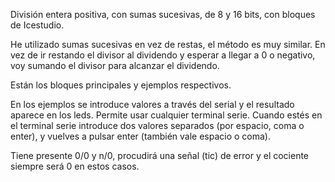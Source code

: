 División entera positiva, con sumas sucesivas, de 8 y 16 bits, con bloques de Icestudio.

He utilizado sumas sucesivas en vez de restas, el método es muy similar. En vez de ir restando el divisor al dividendo y esperar a llegar a 0 o negativo, voy sumando el divisor para alcanzar el dividendo.

Están los bloques principales y ejemplos respectivos.

En los ejemplos se introduce valores a través del serial y el resultado aparece en los leds. Permite usar cualquier terminal serie. Cuando estés en el terminal serie introduce dos valores separados (por espacio, coma o enter), y vuelves a pulsar enter (también vale espacio o coma).

Tiene presente 0/0 y n/0, procudirá una señal (tic) de error y el cociente siempre será 0 en estos casos.
